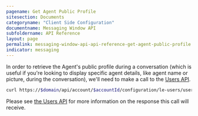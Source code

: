 ```yaml
---
pagename: Get Agent Public Profile
sitesection: Documents
categoryname: "Client Side Configuration"
documentname: Messaging Window API
subfoldername: API Reference
layout: page
permalink: messaging-window-api-api-reference-get-agent-public-profile.html
indicator: messaging
---
```


In order to retrieve the Agent's public profile during a conversation (which is useful if you're looking to display specific agent details, like agent name or picture, during the conversation), we'll need to make a call to the [Users API](https://developers.liveperson.com/users-api-methods-get-user-by-id.html).

```sh
curl https://$domain/api/account/$accountId/configuration/le-users/users/$userId
```

Please see [the Users API](users-api-appendix.html) for more information on the response this call will receive.

